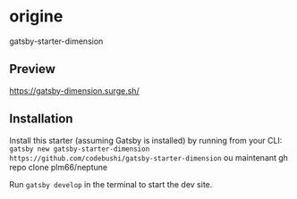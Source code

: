 # origine
 gatsby-starter-dimension

## Preview
https://gatsby-dimension.surge.sh/

## Installation

Install this starter (assuming Gatsby is installed) by running from your CLI:
<br/>
`gatsby new gatsby-starter-dimension https://github.com/codebushi/gatsby-starter-dimension`
ou maintenant  gh repo clone plm66/neptune


Run `gatsby develop` in the terminal to start the dev site.
